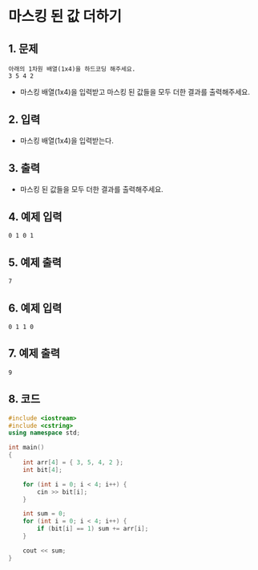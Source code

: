 # 마스킹 된 값 더하기 #

## 1. 문제

```
아래의 1차원 배열(1x4)을 하드코딩 해주세요.
3 5 4 2
```

- 마스킹 배열(1x4)을 입력받고 마스킹 된 값들을 모두 더한 결과를 출력해주세요.

## 2. 입력
- 마스킹 배열(1x4)을 입력받는다.

## 3. 출력
- 마스킹 된 값들을 모두 더한 결과를 출력해주세요.

## 4. 예제 입력
```
0 1 0 1
```

## 5. 예제 출력
```
7
```

## 6. 예제 입력

```
0 1 1 0
```

## 7. 예제 출력

```
9
```

## 8. 코드

```c++
#include <iostream>
#include <cstring>
using namespace std;

int main()
{
    int arr[4] = { 3, 5, 4, 2 };
    int bit[4];

    for (int i = 0; i < 4; i++) {
        cin >> bit[i];
    }

    int sum = 0;
    for (int i = 0; i < 4; i++) {
        if (bit[i] == 1) sum += arr[i];
    }

    cout << sum;
}
```
